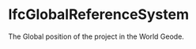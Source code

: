IfcGlobalReferenceSystem
========================
The Global position of the project in the World Geode.


